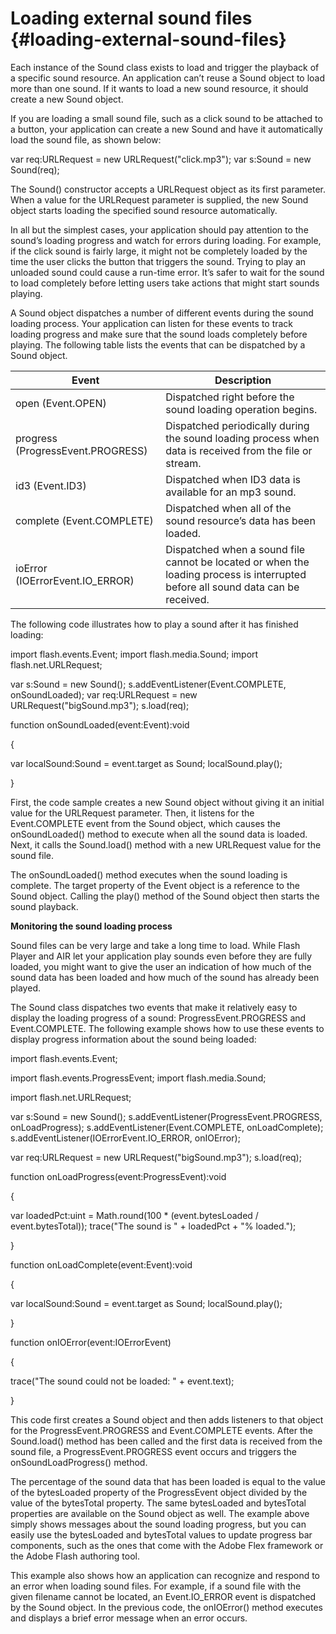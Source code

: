 # Loading external sound files {#loading-external-sound-files}

Each instance of the Sound class exists to load and trigger the playback of a specific sound resource. An application can’t reuse a Sound object to load more than one sound. If it wants to load a new sound resource, it should create a new Sound object.

If you are loading a small sound file, such as a click sound to be attached to a button, your application can create a new Sound and have it automatically load the sound file, as shown below:

var req:URLRequest = new URLRequest(&quot;click.mp3&quot;); var s:Sound = new Sound(req);

The Sound() constructor accepts a URLRequest object as its first parameter. When a value for the URLRequest parameter is supplied, the new Sound object starts loading the specified sound resource automatically.

In all but the simplest cases, your application should pay attention to the sound’s loading progress and watch for errors during loading. For example, if the click sound is fairly large, it might not be completely loaded by the time the user clicks the button that triggers the sound. Trying to play an unloaded sound could cause a run-time error. It’s safer to wait for the sound to load completely before letting users take actions that might start sounds playing.

A Sound object dispatches a number of different events during the sound loading process. Your application can listen for these events to track loading progress and make sure that the sound loads completely before playing. The following table lists the events that can be dispatched by a Sound object.

| **Event** | **Description** |
| --- | --- |
| open (Event.OPEN) | Dispatched right before the sound loading operation begins. |
| progress (ProgressEvent.PROGRESS) | Dispatched periodically during the sound loading process when data is received from the file or stream. |
| id3 (Event.ID3) | Dispatched when ID3 data is available for an mp3 sound. |
| complete (Event.COMPLETE) | Dispatched when all of the sound resource’s data has been loaded. |
| ioError (IOErrorEvent.IO_ERROR) | Dispatched when a sound file cannot be located or when the loading process is interrupted before all sound data can be received. |

The following code illustrates how to play a sound after it has finished loading:

import flash.events.Event; import flash.media.Sound; import flash.net.URLRequest;

var s:Sound = new Sound(); s.addEventListener(Event.COMPLETE, onSoundLoaded); var req:URLRequest = new URLRequest(&quot;bigSound.mp3&quot;); s.load(req);

function onSoundLoaded(event:Event):void

{

var localSound:Sound = event.target as Sound; localSound.play();

}

First, the code sample creates a new Sound object without giving it an initial value for the URLRequest parameter. Then, it listens for the Event.COMPLETE event from the Sound object, which causes the onSoundLoaded() method to execute when all the sound data is loaded. Next, it calls the Sound.load() method with a new URLRequest value for the sound file.

The onSoundLoaded() method executes when the sound loading is complete. The target property of the Event object is a reference to the Sound object. Calling the play() method of the Sound object then starts the sound playback.

**Monitoring the sound loading process**

Sound files can be very large and take a long time to load. While Flash Player and AIR let your application play sounds even before they are fully loaded, you might want to give the user an indication of how much of the sound data has been loaded and how much of the sound has already been played.

The Sound class dispatches two events that make it relatively easy to display the loading progress of a sound: ProgressEvent.PROGRESS and Event.COMPLETE. The following example shows how to use these events to display progress information about the sound being loaded:

import flash.events.Event;

import flash.events.ProgressEvent; import flash.media.Sound;

import flash.net.URLRequest;

var s:Sound = new Sound(); s.addEventListener(ProgressEvent.PROGRESS, onLoadProgress); s.addEventListener(Event.COMPLETE, onLoadComplete); s.addEventListener(IOErrorEvent.IO_ERROR, onIOError);

var req:URLRequest = new URLRequest(&quot;bigSound.mp3&quot;); s.load(req);

function onLoadProgress(event:ProgressEvent):void

{

var loadedPct:uint = Math.round(100 * (event.bytesLoaded / event.bytesTotal)); trace(&quot;The sound is &quot; + loadedPct + &quot;% loaded.&quot;);

}

function onLoadComplete(event:Event):void

{

var localSound:Sound = event.target as Sound; localSound.play();

}

function onIOError(event:IOErrorEvent)

{

trace(&quot;The sound could not be loaded: &quot; + event.text);

}

This code first creates a Sound object and then adds listeners to that object for the ProgressEvent.PROGRESS and Event.COMPLETE events. After the Sound.load() method has been called and the first data is received from the sound file, a ProgressEvent.PROGRESS event occurs and triggers the onSoundLoadProgress() method.

The percentage of the sound data that has been loaded is equal to the value of the bytesLoaded property of the ProgressEvent object divided by the value of the bytesTotal property. The same bytesLoaded and bytesTotal properties are available on the Sound object as well. The example above simply shows messages about the sound loading progress, but you can easily use the bytesLoaded and bytesTotal values to update progress bar components, such as the ones that come with the Adobe Flex framework or the Adobe Flash authoring tool.

This example also shows how an application can recognize and respond to an error when loading sound files. For example, if a sound file with the given filename cannot be located, an Event.IO_ERROR event is dispatched by the Sound object. In the previous code, the onIOError() method executes and displays a brief error message when an error occurs.
